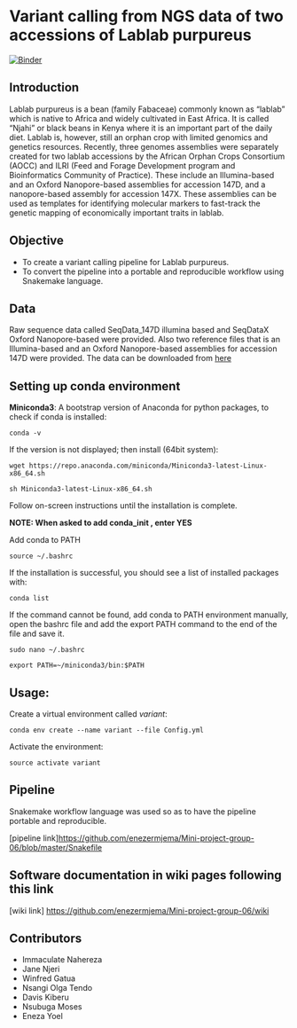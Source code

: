 # Variant calling from NGS data of two accessions of Lablab purpureus

[![Binder](https://mybinder.org/badge_logo.svg)](https://mybinder.org/v2/gh/enezermjema/Mini-project-group-06/master)

## Introduction

Lablab purpureus is a bean (family Fabaceae) commonly known as “lablab” which is native to Africa and widely cultivated in East Africa. It is called “Njahi” or black beans in Kenya where it is an important part of the daily diet. Lablab is, however, still an orphan crop with limited genomics and genetics resources. Recently, three genomes assemblies were separately created for two lablab accessions by the African Orphan Crops Consortium (AOCC) and ILRI (Feed and Forage Development program and Bioinformatics Community of Practice). These include an Illumina-based and an Oxford Nanopore-based assemblies for accession 147D, and a nanopore-based assembly for accession 147X. These assemblies can be used as templates for identifying molecular markers to fast-track the genetic mapping of economically important traits in lablab. 

## Objective
* To create a variant calling pipeline for Lablab purpureus.
* To convert the pipeline into a portable and reproducible workflow using Snakemake language.

## Data

Raw sequence data called SeqData_147D illumina based and SeqDataX Oxford Nanopore-based were provided. Also two reference files that is an Illumina-based and an Oxford Nanopore-based assemblies for accession 147D were provided. The data can be downloaded from [here](https://hpc.ilri.cgiar.org/~jbaka/EANBiT-RT2020-project6/)

## Setting up conda environment

**Miniconda3**: A bootstrap version of Anaconda for python packages, to check if conda is installed:

`conda -v`

If the version is not displayed; then install (64bit system):

`wget https://repo.anaconda.com/miniconda/Miniconda3-latest-Linux-x86_64.sh `

`sh Miniconda3-latest-Linux-x86_64.sh`

Follow on-screen instructions until the installation is complete.

**NOTE: When asked to add conda_init , enter YES**

Add conda to PATH

`source ~/.bashrc `

If the installation is successful, you should see a list of installed packages with:

`conda list`

If the command cannot be found, add conda to PATH environment manually, open the bashrc file and add the export PATH command to the end of the file and save it.

`sudo nano ~/.bashrc`

`export PATH=~/miniconda3/bin:$PATH`

## Usage:

Create a virtual environment called *variant*: 

`conda env create --name variant --file Config.yml`

Activate the environment: 

`source activate variant`


## Pipeline

Snakemake workflow language was used so as to have the pipeline portable and reproducible.

[pipeline link]<https://github.com/enezermjema/Mini-project-group-06/blob/master/Snakefile>

## Software documentation in wiki pages following this link

[wiki link] <https://github.com/enezermjema/Mini-project-group-06/wiki>


## Contributors
* Immaculate Nahereza
* Jane Njeri
* Winfred Gatua 
* Nsangi Olga Tendo
* Davis Kiberu 
* Nsubuga Moses 
* Eneza Yoel

